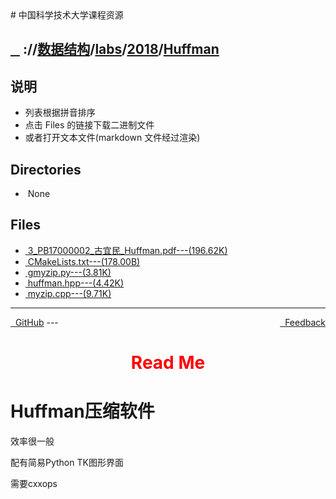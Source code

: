 
<head>
    <meta http-equiv="content-type" content="text/html; charset=utf-8">
    <link rel="stylesheet" href="https://use.fontawesome.com/releases/v5.8.1/css/all.css" integrity="sha384-50oBUHEmvpQ+1lW4y57PTFmhCaXp0ML5d60M1M7uH2+nqUivzIebhndOJK28anvf" crossorigin="anonymous">
    <title> 中国科学技术大学课程资源</title>
</head>
# 中国科学技术大学课程资源

<div>
  <h2>
    <a href="../index.html">&nbsp;&nbsp;<i class="fas fa-backward"></i>&nbsp;</a>
    :/<a href="../../../../index.html"><i class="fas fa-home"></i></a>/<a href="../../../index.html">数据结构</a>/<a href="../../index.html">labs</a>/<a href="../index.html">2018</a>/<a href="index.html">Huffman</a>
  </h2>
</div>

## 说明
- 列表根据拼音排序
- 点击 Files 的链接下载二进制文件
- 或者打开文本文件(markdown 文件经过渲染)

<h2> Directories &nbsp; <a href="http://downgit.zhoudaxiaa.com/#/home?url=https://github.com/USTC-Resource/USTC-Course/tree/master/数据结构/labs/2018/Huffman" style="color:red;text-decoration:underline;" target="_black"><i class="fas fa-download"></i></a></h2>

<ul><li><i class="fas fa-meh"></i>&nbsp;None</li></ul>

## Files
<ul><li><a href="https://raw.githubusercontent.com/USTC-Resource/USTC-Course/master/数据结构/labs/2018/Huffman/3_PB17000002_古宜民_Huffman.pdf"><i class="fas fa-file-pdf"></i>&nbsp;3_PB17000002_古宜民_Huffman.pdf---(196.62K)</a></li>
<li><a href="https://raw.githubusercontent.com/USTC-Resource/USTC-Course/master/数据结构/labs/2018/Huffman/CMakeLists.txt"><i class="fas fa-file"></i>&nbsp;CMakeLists.txt---(178.00B)</a></li>
<li><a href="https://raw.githubusercontent.com/USTC-Resource/USTC-Course/master/数据结构/labs/2018/Huffman/gmyzip.py"><i class="fas fa-file-code"></i>&nbsp;gmyzip.py---(3.81K)</a></li>
<li><a href="https://raw.githubusercontent.com/USTC-Resource/USTC-Course/master/数据结构/labs/2018/Huffman/huffman.hpp"><i class="fas fa-file"></i>&nbsp;huffman.hpp---(4.42K)</a></li>
<li><a href="https://raw.githubusercontent.com/USTC-Resource/USTC-Course/master/数据结构/labs/2018/Huffman/myzip.cpp"><i class="fas fa-file-code"></i>&nbsp;myzip.cpp---(9.71K)</a></li></ul>

---
<div style="text-decration:underline;display:inline">
  <a href="https://github.com/USTC-Resource/USTC-Course.git" target="_blank" rel="external"><i class="fab fa-github"></i>&nbsp; GitHub</a>
  <a href="mailto:&#122;huheqin1@gmail.com?subject=反馈与建议" style="float:right" target="_blank" rel="external"><i class="fas fa-envelope"></i>&nbsp; Feedback</a>
</div>
---

<h1 style="color:red;text-align:center;">Read Me</h1>

<h1 id="huffman">Huffman压缩软件</h1>
<p>效率很一般</p>
<p>配有简易Python TK图形界面</p>
<p>需要cxxops</p>
